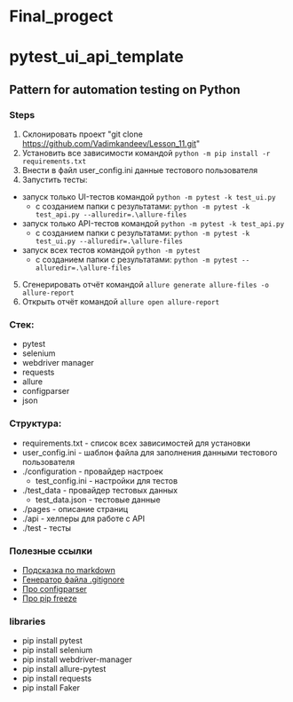 # Final_progect
# pytest_ui_api_template

## Pattern for automation testing on Python

### Steps
1. Склонировать проект "git clone https://github.com/Vadimkandeev/Lesson_11.git"
2. Установить все зависимости командой `python -m pip install -r requirements.txt`
3. Внести в файл user_config.ini данные тестового пользователя
4. Запустить тесты:
- запуск только UI-тестов командой `python -m pytest -k test_ui.py`
    - с созданием папки с результатами: `python -m pytest -k test_api.py --alluredir=.\allure-files`
- запуск только API-тестов командой `python -m pytest -k test_api.py`
    - с созданием папки с результатами: `python -m pytest -k test_ui.py --alluredir=.\allure-files`
- запуск всех тестов  командой `python -m pytest`
    - с созданием папки с результатами: `python -m pytest --alluredir=.\allure-files`
5. Сгенерировать отчёт командой `allure generate allure-files -o allure-report`
6. Открыть отчёт командой `allure open allure-report`


### Стек:
- pytest
- selenium
- webdriver manager
- requests
- allure
- configparser
- json

### Структура:
- requirements.txt - список всех зависимостей для установки
- user_config.ini - шаблон файла для заполнения данными тестового пользователя
- ./configuration - провайдер настроек
    - test_config.ini - настройки для тестов
- ./test_data - провайдер тестовых данных
    - test_data.json - тестовые данные
- ./pages - описание страниц
- ./api - хелперы для работе с API
- ./test - тесты

### Полезные ссылки
- [Подсказка по markdown](https://www.markdownguide.org/cheat-sheet/)
- [Генератор файла .gitignore](https://www.toptal.com/developers/gitignore/)
- [Про configparser](https://docs.python.org/3.10/library/configparser.html?highlight=configparser)
- [Про pip freeze](https://pip.pypa.io/en/stable/cli/pip_freeze/)


### libraries
 - pip install pytest
 - pip install selenium
 - pip install webdriver-manager
 - pip install allure-pytest
 - pip install requests
 - pip install Faker